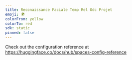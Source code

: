 ```yaml
---
title: Reconaissance Faciale Temp Rel Odc Projet
emoji: 🌍
colorFrom: yellow
colorTo: red
sdk: static
pinned: false
---
```


Check out the configuration reference at https://huggingface.co/docs/hub/spaces-config-reference
